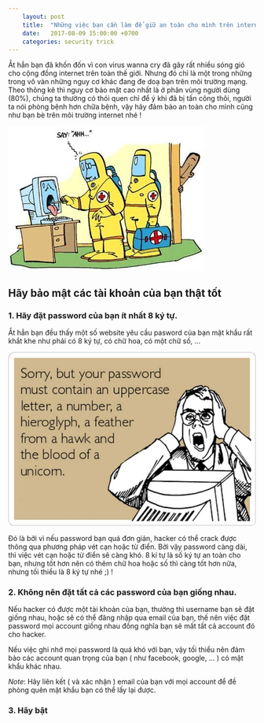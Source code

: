 ```yaml
---
    layout: post
    title:  "Những việc bạn cần làm để giữ an toàn cho mình trên internet"
    date:   2017-08-09 15:00:00 +0700
    categories: security trick
---
```


Ắt hẳn bạn đã khốn đốn vì con virus wanna cry đã gây rất nhiều sóng gió cho cộng đồng internet trên toàn thế giới. Nhưng
đó chỉ là một trong những trong vô vàn những nguy cơ khác đang đe doạ bạn trên môi trường mạng. Theo thông kê thì 
nguy cơ bảo mật cao nhất là ở phân vùng người dùng (80%), chúng ta thường có thói quen chỉ để ý khi đã bị tấn công thôi, người 
ta nói phòng bệnh hơn chữa bệnh, vậy hãy đảm bảo an toàn cho mình cũng như bạn bè trên môi trường internet nhé !

![virus-computer](/assets/img/077bdbea48e8490743fb334b6b0d1c33--spyware-removal-computer-virus.jpg)

## Hãy bảo mật các tài khoản của bạn thật tốt ##

### 1. Hãy đặt password của bạn ít nhất 8 ký tự. ###

Ắt hẳn bạn đều thấy một số website yêu cầu pasword của bạn mật khẩu rất khắt khe như phải có 8 ký tự, có chữ hoa, có một chữ số, ...

![sorry-your-password-must-contain](/assets/img/sorry-your-password-must-contain.jpeg)

Đó là bởi vì nếu password bạn quá đơn giản, hacker có thể crack được thông qua phương pháp vét cạn hoặc từ điển. Bởi vậy password càng dài, thì việc vét cạn hoặc từ điển sẽ càng khó. 8 kí tự là số ký tự an toàn cho bạn, nhưng tốt hơn nên có thêm chữ hoa hoặc số thì càng tốt hơn nữa, nhưng tối thiểu là 8 ký tự nhé ;) !

### 2. Không nên đặt tất cả các password của bạn giống nhau. ###

Nếu hacker có được một tài khoản của bạn, thường thì username bạn sẽ đặt giống nhau, hoặc sẽ có thể đăng nhập qua email của bạn, thế nên việc đặt password mọi account giống nhau đồng nghĩa bạn sẽ mất tất cả account đó cho hacker.

Nếu việc ghi nhớ mọi password là quá khó với bạn, vậy tối thiểu nên đảm bảo các account quan trọng của bạn ( như facebook, google, ... ) có mật khẩu khác nhau.

*Note*: Hãy liên kết ( và xác nhận ) email của bạn với mọi account để đề phòng quên mật khẩu bạn có thể lấy lại được. 

### 3. Hãy bật 

